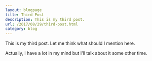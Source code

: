 ```yaml
---
layout: blogpage
title: Third Post
description: This is my third post.
url: /2017/08/29/third-post.html
category: blog
---
```


This is my third post. Let me think what should I mention here.

Actually, I have a lot in my mind but I'll talk about it some other time.
